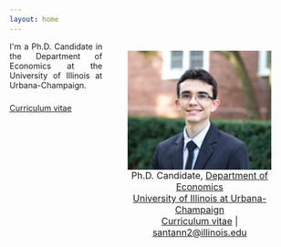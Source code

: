 ```yaml
---
layout: home
---
```


 <style type="text/css">
  figure, div.figure {
      float: right;
      width: 50%;
      text-align: center;
      font-size: smaller;
      padding: 0.4em;
      text-indent: 0;
    }
  </style>

<figure>
<img src="./files/profile.jpg" alt="profile" style="width: 360px;" align="right" />
<figcaption align="right"><p align="center"><font size="3">Ph.D. Candidate, <a href="http://www.economics.illinois.edu" target="_blank">Department of Economics</a><br/> <a href="https://illinois.edu/" target="_blank">University of Illinois at Urbana-Champaign</a><br/> <a href="/files/vpsantanna_CV.pdf" target="_blank">Curriculum vitae</a> | <a href="mailto:santann2@illinois.edu">santann2@illinois.edu</a> </font></p></figcaption>
</figure>

<p style="text-align:justify;">I'm a Ph.D. Candidate in the Department of Economics at the University of Illinois at Urbana-Champaign. </p>

 <a href="/files/vpsantanna_CV.pdf" target="_blank">Curriculum vitae <i class="fa fa-file-pdf-o" style="font-size:24px"></i></a>
 


